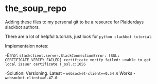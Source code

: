 # the_soup_repo

Adding these files to my personal git to be a resource for Plaiderdays slackbot authors.

There are a lot of helpful tutorials, just look for `python slackbot tutorial`.

Implementaion notes:

  -Error:
  `slackclient.server.SlackConnectionError: [SSL: CERTIFICATE_VERIFY_FAILED] certificate verify failed: unable to get local issuer certificate (_ssl.c:1056`
  
  -Solution:
    Versioning.
    Latest - `websocket-client==0.54.0`
    Works - `websocket-client==0.47.0`
